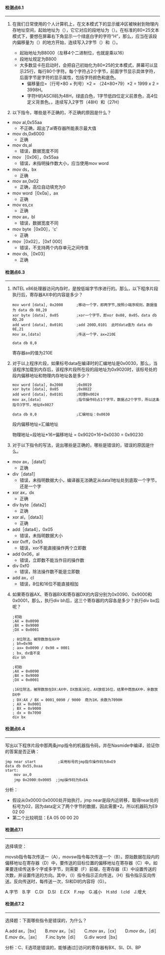 #### 检测点6.1

****

1. 在我们日常使用的个人计算机上，在文本模式下的显示缓冲区被映射到物理内存地址空间，起始地址为（），它它对应的段地址为（）。在标准的80×25文本模式下，要想在屏幕右下角显示一个绿底白字的字符“H”，那么，应当在该段内偏移量为（）的地方开始，连续写入2字节（）和（）。
   - 起始地址为B8000（左移4个二进制位，也就是乘以16）
   - 段地址规定为B800
   - 大多数显卡在启动时，会把自己初始化为80×25的文本模式，屏幕可以显示25行，每行80个字符。每个字符占2个字节，前面字节显示具体字符，后面字节是字符的显示属性，包括字符颜色和底色。
     - 偏移量应=（行号×80 + 列号）×2 = （24×80+79）×2 = 1999 x 2 = 3998H。
     - 字符H的ASCII码为48H，绿底白色，1字节低四位定义前景色，高4位定义背景色。，连续写入2字节（48H）和（27H）

2. 以下指令，哪些是不正确的，不正确的原因是什么？

- mov al,0x55aa
  - 不正确，超出了al寄存器所能表示最大值
- mov ds,0x6000
  - 正确
- mov ds,al
  - 错误，数据宽度不同
- mov ［0x06］，0x55aa
  - 错误，未指明操作数大小，应当使用mov word
- mov ds，bx　
  - 正确
- mov ax,0x02
  - 正确，高位自动填充为0
- mov word［0x0a］，ax
  - 正确
- mov es,cx
  - 正确
- mov ax，bl
  - 错误，数据宽度不同
- mov byte［0x00］，'c'
  - 正确
- mov［0x02］，［0xf 000］
  - 错误，不支持两个内存单元之间传值
- mov ds,［0x03］
  - 正确

#### 检测点6.3

****

1. INTEL x86处理器访问内存时，是按低端字节序进行的。那么，以下程序片段执行后，寄存器AX中的内容是多少？

   ```assembly
   mov word [data], 0x2008		;移动一个字，即两字节,按照小端序规则，数据值为 data db 08,20
   xor byte [data], 0x05		;xor一个字节，即xor 0x08, 0x05，data db 0D,20
   add word [data], 0x0101		;add 200D,0101	此时data值为 data db 0E,21
   mov ax,[data]				;传送一个字，ax=210E
   
   data db 0,0
   ```

   寄存器ax的值为210E

2. 对于以上程序片段，如果标号data在编译时的汇编地址是0x0030，那么，当该程序加载到内存后，该程序片段所在段的段地址为0x9020时，该标号处的段内偏移地址和物理内存地址各是多少？

   ```assembly
   mov word [data], 0x2008		;0x0019
   xor byte [data], 0x05		;0x0022
   add word [data], 0x0101		;同理0x0024
   mov ax,[data]				;指令操作码占1个字节，数据占2个字节，所以这条指令3字节，地址0x0027
   
   data db 0,0					;汇编地址：0x0030
   ```

   段内偏移地址=汇编地址

   物理地址=段地址*16+偏移地址 = 0x9020×16+0x0030 = 0x90230

3. 对于以下指令的写法，说出哪些是正确的，哪些是错误的，错误的原因是什么。

- mov ax，［data1］
  - 正确
- div［data1］
  - 错误，未指明数据大小，编译器无法确定从data1地址处到底取一个字节，还是一个字
- xor ax，dx
  - 正确
- div byte［data2］
  - 正确
- xor al，［data3］
  - 正确
- add［data4］，0x05
  - 错误，未指明数据大小
- xor 0xff，0x55
  - 错误，xor不能直接操作两个立即数
- add 0x06，al
  - 错误，立即数不能当作目的操作数
- div 0xf0
  - 错误，除法操作数不能是立即数
- add ax，cl
  - 错误，8位和16位不能直接相加

4. 如果寄存器AX、寄存器BX和寄存器DX的内容分别为0x0090、0x9000和0x0001，那么，执行div bh后，这三个寄存器的内容各是多少？执行div bx后呢？

   ```assembly
   ;初始
   ;AX = 0x0090
   ;BX = 0x9000
   ;DX = 0x0001
   
   ; 8位除法，被除数放在AX中
   ; bh=0x90
   ; ax= 0x0090 / 0x90 = 0001
   ; bx、dx值不变
   div bh
   ```

   ```assembly
   ;初始
   ;AX = 0x0090
   ;BX = 0x9000
   ;DX = 0x0001
   
   ;16位除法，被除数放在DX:AX中，DX放高16位，AX放低16位，结果中商放AX中，余数放DX中
   ; DX:AX / BX = 0001_0090 / 9000	商为1H，余数为7090H
   ; AX = 0x0001
   ; BX = 0x9000
   ; dx = 0x7090
   div bx
   ```
   

#### 检测点6.4

****

写出以下程序片段中那两条jmp指令的机器指令码，并在Nasmide中编译，验证你的答案是否正确：

```assembly
jmp near start			;采用标号的jmp指令操作码为0xE9
data db 0x55,0xaa	
start:
	mov ax,0
	jmp 0x2000:0x0005  ;jmp操作码为0xEA
```

分析：

- 假设从0x0000:0x0000处开始执行，jmp near是段内近转移，取得near处的标号为02，因为data定义了两个字节的数据，因此需要+2。所以机器码为E9 02 00
- 第二个比较明显：EA 05 00 00 20

#### 检测点7.1

****

选择填空：

​	movsb指令每次传送一（A），movsw指令每次传送一个（B）。原始数据在段内的偏移地址在寄存器（D）中，要传送的目标位置的偏移地址在寄存器（C）中。如果要连续传送多个字或多字节，则需要（F）前缀，在寄存器（E）中设置传送的次数，并设置传送的方向。其中，（I）指令指示正向传送，（H）指令指示反向传送。反向传送时，每传送一次，SI和DI的内容将（G）。

A.字节　B.字　C.DI　D.SI　E.CX　F.rep　G.减小　H.std　I.cld　J.增大

#### 检测点7.2

****

选择题：下面哪些指令是错误的，为什么？

A.add ax，［bx］　　B.mov ax，［si］　　C.mov ax，［cx］　　D.mov dx，［di］
E.mov dx，［ax］　　F.inc byte［di］　　G.div word［bx］

分析：C、E选项是错误的，能够通过[]访问的寄存器有BX、SI、DI、BP
